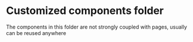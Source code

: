 # Customized components folder

The components in this folder are not strongly coupled with pages, usually can be reused anywhere
